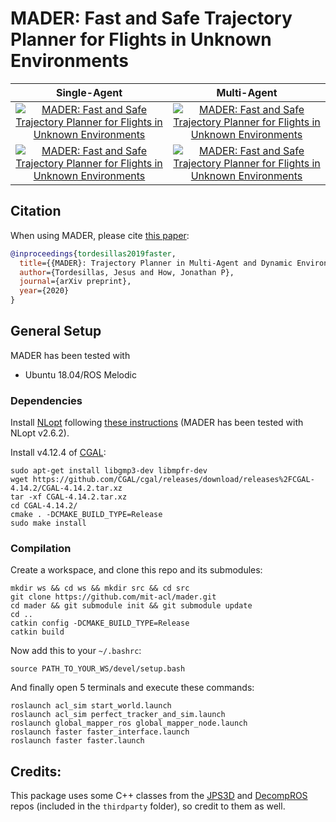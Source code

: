 # MADER: Fast and Safe Trajectory Planner for Flights in Unknown Environments #

Single-Agent               |  Multi-Agent           | 
:-------------------------:|:-------------------------:|
[![MADER: Fast and Safe Trajectory Planner for Flights in Unknown Environments](./mader/imgs/uav_sim.gif)](https://www.youtube.com/user/AerospaceControlsLab "MADER: Fast and Safe Trajectory Planner for Flights in Unknown Environments")      |  [![MADER: Fast and Safe Trajectory Planner for Flights in Unknown Environments](./mader/imgs/gr_sim.gif)](https://www.youtube.com/user/AerospaceControlsLab "MADER: Fast and Safe Trajectory Planner for Flights in Unknown Environments") |  
[![MADER: Fast and Safe Trajectory Planner for Flights in Unknown Environments](./mader/imgs/uav_hw.gif)](https://www.youtube.com/user/AerospaceControlsLab "MADER: Fast and Safe Trajectory Planner for Flights in Unknown Environments")       |  [![MADER: Fast and Safe Trajectory Planner for Flights in Unknown Environments](./mader/imgs/gr_hw.gif)](https://www.youtube.com/user/AerospaceControlsLab "MADER: Fast and Safe Trajectory Planner for Flights in Unknown Environments")    |  

## Citation

When using MADER, please cite [this paper](https://www.google.com/):

```bibtex
@inproceedings{tordesillas2019faster,
  title={{MADER}: Trajectory Planner in Multi-Agent and Dynamic Environments},
  author={Tordesillas, Jesus and How, Jonathan P},
  journal={arXiv preprint},
  year={2020}
}
```

## General Setup
MADER has been tested with 
* Ubuntu 18.04/ROS Melodic 

### Dependencies

Install [NLopt](https://nlopt.readthedocs.io/en/latest/) following [these instructions](https://nlopt.readthedocs.io/en/latest/#download-and-installation) (MADER has been tested with NLopt v2.6.2).

Install v4.12.4 of [CGAL](https://www.cgal.org/): 

```
sudo apt-get install libgmp3-dev libmpfr-dev
wget https://github.com/CGAL/cgal/releases/download/releases%2FCGAL-4.14.2/CGAL-4.14.2.tar.xz
tar -xf CGAL-4.14.2.tar.xz
cd CGAL-4.14.2/
cmake . -DCMAKE_BUILD_TYPE=Release
sudo make install
```

### Compilation

Create a workspace, and clone this repo and its submodules:
```
mkdir ws && cd ws && mkdir src && cd src
git clone https://github.com/mit-acl/mader.git
cd mader && git submodule init && git submodule update
cd ..
catkin config -DCMAKE_BUILD_TYPE=Release
catkin build
```

Now add this to your `~/.bashrc`: 
```
source PATH_TO_YOUR_WS/devel/setup.bash
```

And finally open 5 terminals and execute these commands:
```
roslaunch acl_sim start_world.launch
roslaunch acl_sim perfect_tracker_and_sim.launch
roslaunch global_mapper_ros global_mapper_node.launch
roslaunch faster faster_interface.launch
roslaunch faster faster.launch
```


## Credits:
This package uses some C++ classes from the [JPS3D](https://github.com/KumarRobotics/jps3d) and [DecompROS](https://github.com/sikang/DecompROS) repos (included in the `thirdparty` folder), so credit to them as well. 

